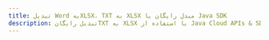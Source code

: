 ---title: تبدیل Word بهXLSX، TXT به XLSX مبدل رایگان یا Java SDKdescription: تبدیل رایگانTXT به XLSX با استفاده از Java Cloud APIs & SDK. همچنین اسناد Microsoft Word و OpenOffice را در Cloud ایجاد، ویرایش و رندر کنید.---